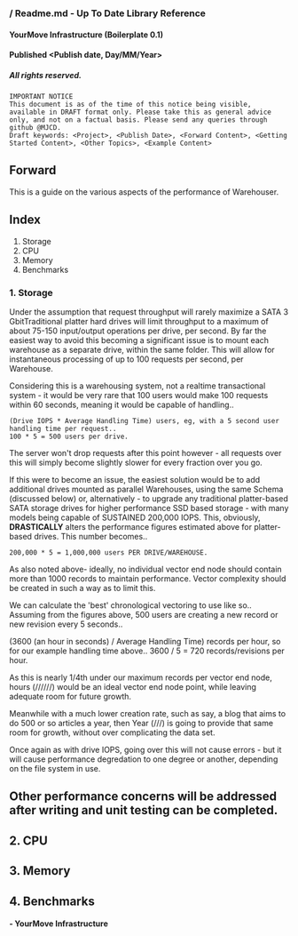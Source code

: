 ### <Project> / Readme.md - Up To Date Library Reference
#### YourMove Infrastructure (Boilerplate 0.1)
#### Published <Publish date, Day/MM/Year>
##### All rights reserved.

    IMPORTANT NOTICE
    This document is as of the time of this notice being visible, available in DRAFT format only. Please take this as general advice only, and not on a factual basis. Please send any queries through github @MJCD.
    Draft keywords: <Project>, <Publish Date>, <Forward Content>, <Getting Started Content>, <Other Topics>, <Example Content>

## Forward

This is a guide on the various aspects of the performance of Warehouser.

## Index

1. Storage
2. CPU
3. Memory
4. Benchmarks

### 1. Storage

Under the assumption that request throughput will rarely maximize a SATA 3 GbitTraditional platter hard drives will limit throughput to a maximum of about 75-150 input/output operations per drive, per second. By far the easiest way to avoid this becoming a significant issue is to mount each warehouse as a separate drive, within the same folder. This will allow for instantaneous processing of up to 100 requests per second, per Warehouse.

Considering this is a warehousing system, not a realtime transactional system - it would be very rare that 100 users would make 100 requests within 60 seconds, meaning it would be capable of handling..

    (Drive IOPS * Average Handling Time) users, eg, with a 5 second user handling time per request..
    100 * 5 = 500 users per drive.

The server won't drop requests after this point however - all requests over this will simply become slightly slower for every fraction over you go.

If this were to become an issue, the easiest solution would be to add additional drives mounted as parallel Warehouses, using the same Schema (discussed below) or, alternatively - to upgrade any traditional platter-based SATA storage drives for higher performance SSD based storage - with many models being capable of SUSTAINED 200,000 IOPS. This, obviously, **DRASTICALLY** alters the performance figures estimated above for platter-based drives. This number becomes..

    200,000 * 5 = 1,000,000 users PER DRIVE/WAREHOUSE.

As also noted above- ideally, no individual vector end node should contain more than 1000 records to maintain performance. Vector complexity should be created in such a way as to limit this.

We can calculate the 'best' chronological vectoring to use like so.. Assuming from the figures above, 500 users are creating a new record or new revision every 5 seconds..

   (3600 (an hour in seconds) / Average Handling Time) records per hour, so for our example handling time above..
   3600 / 5 = 720 records/revisions per hour.

As this is nearly 1/4th under our maximum records per vector end node, hours (/<Set Name>/<Year>/<Month>/<Day>/<Hour>/) would be an ideal vector end node point, while leaving adequate room for future growth.

Meanwhile with a much lower creation rate, such as say, a blog that aims to do 500 or so articles a year, then Year (/<Set Name>/<Year>/) is going to provide that same room for growth, without over complicating the data set.

Once again as with drive IOPS, going over this will not cause errors - but it will cause performance degredation to one degree or another, depending on the file system in use.

## Other performance concerns will be addressed after writing and unit testing can be completed.

## 2. CPU
## 3. Memory
## 4. Benchmarks

#### - YourMove Infrastructure
